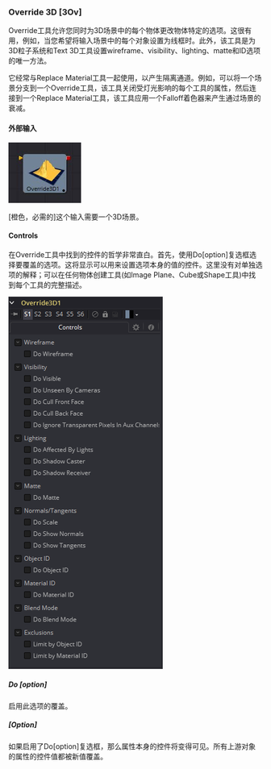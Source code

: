 ### Override 3D [3Ov]

Override工具允许您同时为3D场景中的每个物体更改物体特定的选项。这很有用，例如，当您希望将输入场景中的每个对象设置为线框时。此外，该工具是为3D粒子系统和Text 3D工具设置wireframe、visibility、lighting、matte和ID选项的唯一方法。

它经常与Replace Material工具一起使用，以产生隔离通道。例如，可以将一个场景分支到一个Override工具，该工具关闭受灯光影响的每个工具的属性，然后连接到一个Replace Material工具，该工具应用一个Falloff着色器来产生通过场景的衰减。

#### 外部输入

 ![3Ov_tile](images/3Ov_tile.jpg)

[橙色，必需的]这个输入需要一个3D场景。

#### Controls

在Override工具中找到的控件的哲学非常直白。首先，使用Do[option]复选框选择要覆盖的选项。这将显示可以用来设置选项本身的值的控件。这里没有对单独选项的解释；可以在任何物体创建工具(如Image Plane、Cube或Shape工具)中找到每个工具的完整描述。

![3Ov_Controls](images/3Ov_Controls.png)

##### Do [option]

启用此选项的覆盖。

##### [Option]

如果启用了Do[option]复选框，那么属性本身的控件将变得可见。所有上游对象的属性的控件值都被新值覆盖。